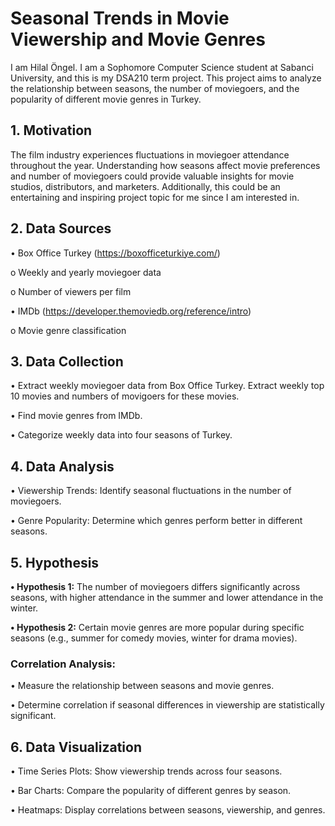 # Seasonal Trends in Movie Viewership and Movie Genres

I am  Hilal Öngel. I am a Sophomore Computer Science student at Sabanci University, and this is my DSA210 term project. This project aims to analyze the relationship between seasons, the number of moviegoers, and the popularity of different movie genres in Turkey.

## 1.	Motivation

The film industry experiences fluctuations in moviegoer attendance throughout the year. Understanding how seasons affect movie preferences and number of moviegoers could provide valuable insights for movie studios, distributors, and marketers. Additionally, this could be an entertaining and inspiring project topic for me since I am interested in.

##  2.	Data Sources

• Box Office Turkey (https://boxofficeturkiye.com/)

o Weekly and yearly moviegoer data

o Number of viewers per film

• IMDb (https://developer.themoviedb.org/reference/intro)

o Movie genre classification


## 3.	Data Collection 
   
• Extract weekly moviegoer data from Box Office Turkey. Extract weekly top 10 movies and numbers of movigoers for these movies.

• Find movie genres from IMDb.

• Categorize weekly data into four seasons of Turkey.


## 4. Data Analysis 
• Viewership Trends: Identify seasonal fluctuations in the number of moviegoers.

• Genre Popularity: Determine which genres perform better in different seasons.

##  5.	Hypothesis  
   
**• Hypothesis 1:** The number of moviegoers differs significantly across seasons, with higher attendance in the summer and lower attendance in the winter.

**• Hypothesis 2:** Certain movie genres are more popular during specific seasons (e.g., summer for comedy movies, winter for drama movies).


### Correlation Analysis: 

• Measure the relationship between seasons and movie genres.

• Determine correlation if seasonal differences in viewership are statistically significant.


## 6.	Data Visualization

• Time Series Plots: Show viewership trends across four seasons.

• Bar Charts: Compare the popularity of different genres by season.

• Heatmaps: Display correlations between seasons, viewership, and genres.

